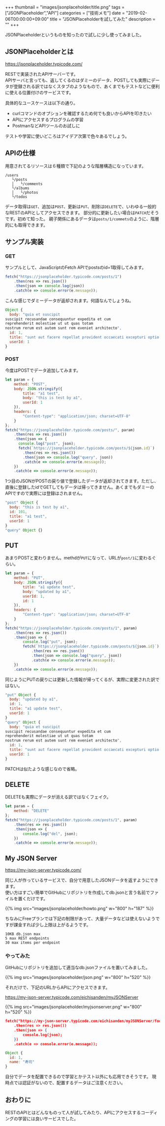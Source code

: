 +++
thumbnail = "images/jsonplaceholder/title.png"
tags = ["JSONPlaceholder","API"]
categories = ["技術メモ"]
date = "2019-02-06T00:00:00+09:00"
title = "JSONPlaceholderを試してみた"
description = ""
+++

JSONPlaceholderというものを知ったので試しに少し使ってみました。

## JSONPlaceholderとは

https://jsonplaceholder.typicode.com/

RESTで実装されたAPIサーバーです。  
APIサーバと言っても、返してくるのはダミーのデータ、POSTしても実際にデータが登録される訳ではなくスタブのようなもので、あくまでもテストなどに便利に使える位置付けのサービスです。

具体的なユースケースは以下の通り。

- curlコマンドのオプションを確認するため何でも良いからAPIを叩きたい
- APIにアクセスするプログラムの学習
- PostmanなどAPIツールのお試しに

テストや学習に使いどころはアイデア次第で色々あるでしょう。

## APIの仕様

用意されてるリソースは６種類で下記のような階層構造になっています。

```
/users
   └/posts
   │   └/comments
   └/albums
   │   └/photos
   └/todos
```

データ取得は`GET`、追加は`POST`、更新は`PUT`、削除は`DELETE`で、いわゆる一般的なRESTのAPIとしてアクセスできます。
部分的に更新したい場合は`PATCH`だそうです。初めて知った。
親子関係にあるデータは`posts/1/commets`のように、階層的にも取得できます。

## サンプル実装

### GET

サンプルとして、JavaScriptのFetch APIでpostsのid=1取得してみます。

```js
fetch("https://jsonplaceholder.typicode.com/posts/1")
    .then(res => res.json())
    .then(json => console.log(json))
    .catch(e => console.error(e.message));
```

こんな感じでダミーデータが返却されます。何語なんでしょうね。

```js
Object {
  body: "quia et suscipit
suscipit recusandae consequuntur expedita et cum
reprehenderit molestiae ut ut quas totam
nostrum rerum est autem sunt rem eveniet architecto",
  id: 1,
  title: "sunt aut facere repellat provident occaecati excepturi optio reprehenderit",
  userId: 1
}
```

### POST

今度はPOSTでデータ追加してみます。

```js
let param = {
    method: "POST",
    body: JSON.stringify({
        title: "a1 test",
        body: "this is test by a1",
        userId: 1
    }),
    headers: {
        "Content-type": "application/json; charset=UTF-8"
    }
};
fetch("https://jsonplaceholder.typicode.com/posts/", param)
    .then(res => res.json())
    .then(json => {
      console.log("post", json);
      fetch(`https://jsonplaceholder.typicode.com/posts/${json.id}`)
        .then(res => res.json())
        .then(json => console.log("query", json))
        .catch(e => console.error(e.message));
    })
    .catch(e => console.error(e.message));
```

1つ目のJSONがPOSTの戻り値で登録したデータが返却されてきます。ただし、直後に登録したidでGETしてもデータは帰ってきません。あくまでもダミーのAPIですので実際には登録はされません。

```js
"post" Object {
  body: "this is test by a1",
  id: 101,
  title: "a1 test",
  userId: 1
}
"query" Object {}
```


## PUT

あまりPOSTと変わりません。methdが`PUT`になって、URLが`post/1`に変わるぐらい。

```js
let param = {
    method: "PUT",
    body: JSON.stringify({
        title: "a1 update test",
        body: "updated by a1",
        userId: 1,
        id: 1
    }),
    headers: {
        "Content-type": "application/json; charset=UTF-8"
    }
};
fetch("https://jsonplaceholder.typicode.com/posts/1", param)
    .then(res => res.json())
    .then(json => {
        console.log("put", json);
        fetch(`https://jsonplaceholder.typicode.com/posts/${json.id}`)
            .then(res => res.json())
            .then(json => console.log("query", json))
            .catch(e => console.error(e.message));
    })
    .catch(e => console.error(e.message));
```

同じようにPUTの戻りには更新した情報が帰ってくるが、実際に変更された訳ではない。

```js
"put" Object {
  body: "updated by a1",
  id: 1,
  title: "a1 update test",
  userId: 1
}
"query" Object {
  body: "quia et suscipit
suscipit recusandae consequuntur expedita et cum
reprehenderit molestiae ut ut quas totam
nostrum rerum est autem sunt rem eveniet architecto",
  id: 1,
  title: "sunt aut facere repellat provident occaecati excepturi optio reprehenderit",
  userId: 1
}
```

PATCHは似たような感じなので省略。

## DELETE

DELETEも実際にデータが消える訳ではなくフェイク。

```js
let param = {
    method: "DELETE"
};
fetch("https://jsonplaceholder.typicode.com/posts/1", param)
    .then(res => res.json())
    .then(json => {
        console.log("del", json);
    })
    .catch(e => console.error(e.message));
```

## My JSON Server

https://my-json-server.typicode.com/

同じ人が作っているサービスで、自分で用意したJSONデータを返すようにできます。  
使い方はすごい簡単でGitHubにリポジトリを作成してdb.jsonと言う名前でファイルを置くだけです。

{{% img src="images/jsonplaceholder/howto.png" w="800" h="187" %}}

ちなみにFreeプランでは下記の制限があって、大量データなどは使えないようですが課金すれば少し上限は上がるようです。

```
10KB db.json max
5 max REST endpoints
30 max items per endpoint
```

### やってみた

GitHubにリポジトリを追加して適当なdb.jsonファイルを置いてみました。

{{% img src="images/jsonplaceholder/json.png" w="800" h="520" %}}

それだけで、下記のURLからAPIにアクセスできます。

https://my-json-server.typicode.com/eichisanden/myJSONServer

{{% img src="images/jsonplaceholder/myjsonserver.png" w="800" h="520" %}}

```json
fetch("https://my-json-server.typicode.com/eichisanden/myJSONServer/food/1")
    .then(res => res.json())
    .then(json => {
        console.log(json);
    })
    .catch(e => console.error(e.message));
```

```js
Object {
  id: 1,
  name: "寿司"
}
```

自分でデータを配置できるので学習とかテスト以外にも応用できそうです。
現時点では認証がないので、配置するデータはご注意ください。

## おわりに

RESTのAPIとはどんなものって人が試してみたり、APIにアクセスするコーディングの学習には良いサービスでした。

